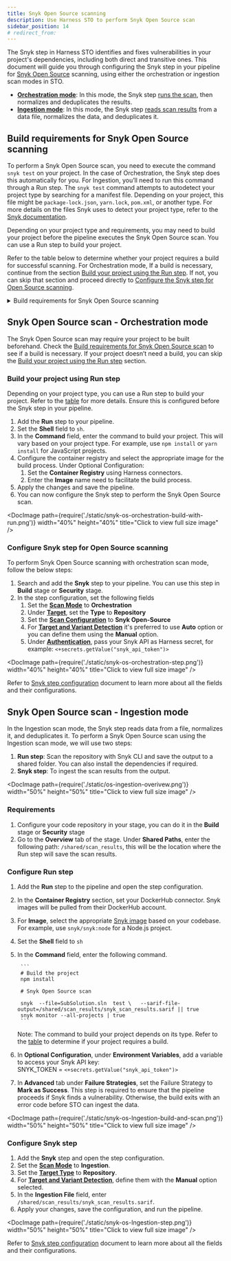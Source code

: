 ```yaml
---
title: Snyk Open Source scanning
description: Use Harness STO to perform Snyk Open Source scan
sidebar_position: 14
# redirect_from:
---
```


The Snyk step in Harness STO identifies and fixes vulnerabilities in your project's dependencies, including both direct and transitive ones. This document will guide you through configuring the Snyk step in your pipeline for [Snyk Open Source](https://docs.snyk.io/scan-using-snyk/snyk-open-source) scanning, using either the orchestration or ingestion scan modes in STO.

- [**Orchestration mode**](#snyk-open-source-scan---orchestration-mode): In this mode, the Snyk step [runs the scan](/docs/security-testing-orchestration/get-started/key-concepts/run-an-orchestrated-scan-in-sto), then normalizes and deduplicates the results.
- [**Ingestion mode**](#snyk-open-source-scan---ingestion-mode): In this mode, the Snyk step [reads scan results](/docs/security-testing-orchestration/get-started/key-concepts/ingest-scan-results-into-an-sto-pipeline) from a data file, normalizes the data, and deduplicates it.

## Build requirements for Snyk Open Source scanning
To perform a Snyk Open Source scan, you need to execute the command `snyk test` on your project. In the case of Orchestration, the Snyk step does this automatically for you. For Ingestion, you’ll need to run this command through a Run step. The `snyk test` command attempts to autodetect your project type by searching for a manifest file. Depending on your project, this file might be `package-lock.json`, `yarn.lock`, `pom.xml`, or another type. For more details on the files Snyk uses to detect your project type, refer to the [Snyk documentation](https://docs.snyk.io/snyk-cli/scan-and-maintain-projects-using-the-cli/snyk-cli-for-open-source#files-snyk-uses-to-detect-the-project-type).

Depending on your project type and requirements, you may need to build your project before the pipeline executes the Snyk Open Source scan. You can use a Run step to build your project.

Refer to the table below to determine whether your project requires a build for successful scanning. For Orchestration mode, If a build is necessary, continue from the section [Build your project using the Run step](#build-your-project-using-run-step). If not, you can skip that section and proceed directly to [Configure the Snyk step for Open Source scanning](#configure-snyk-step-for-open-source-scanning).

<details>


<summary>Build requirements for Snyk Open Source scanning</summary>

| Language | Project Type | Build Required | Notes |
|---|---|---|---|
| JavaScript | npm | No* | Build only required if no `package-lock.json` file present; run `npm install` to generate. |
| JavaScript | Yarn | No* | Build only required if no `yarn.lock` file present; run `yarn install` to generate. |
| Java | Maven | Yes | Run `mvn install` before testing. |
| Java | Gradle | No |  |
| .NET | NuGet | Yes | [Orchestration mode](#snyk-open-source-scan---orchestration-mode) is not supported at the moment. Please use [Ingestion mode](#snyk-open-source-scan---ingestion-mode) instead. |
| Python | Pip | Yes | [Orchestration mode](#snyk-open-source-scan---orchestration-mode) is not supported at the moment. Please use [Ingestion mode](#snyk-open-source-scan---ingestion-mode) instead. |
| Python | Setup.py | Yes | [Orchestration mode](#snyk-open-source-scan---orchestration-mode) is not supported at the moment. Please use [Ingestion mode](#snyk-open-source-scan---ingestion-mode) instead. |
| Python | Poetry | No* | Build only required if no `poetry.lock` file present; run `poetry lock` to generate. |
| Ruby | Bundler | No* | Build only required if no `Gemfile.lock` file present; run `bundle install` to generate. |
| PHP | Composer | No* | Build only required if no `composer.lock` file present; run `composer install` to generate. |
| Scala | SBT | Yes | [Orchestration mode](#snyk-open-source-scan---orchestration-mode) is not supported at the moment. Please use [Ingestion mode](#snyk-open-source-scan---ingestion-mode) instead. |
| Go | Go Modules | Yes | [Orchestration mode](#snyk-open-source-scan---orchestration-mode) is not supported at the moment. Please use [Ingestion mode](#snyk-open-source-scan---ingestion-mode) instead. |
| Swift/Objective-C | CocoaPods | No* | Build only required if no `Podfile.lock` file present; run `pod install` to generate.|

 **Notes:**

*  \* indicates languages where Snyk can typically infer dependencies without building the project, but a build might be necessary depending on specific project configurations.
* Refer to the official Snyk documentation for more details on language-specific [requirements and troubleshooting](https://docs.snyk.io/snyk-cli/scan-and-maintain-projects-using-the-cli/snyk-cli-for-open-source/open-source-projects-that-must-be-built-before-testing-with-the-snyk-cli).

</details>

## Snyk Open Source scan - Orchestration mode
The Snyk Open Source scan may require your project to be built beforehand. Check the [Build requirements for Snyk Open Source scan](#build-requirements-for-snyk-open-source-scanning) to see if a build is necessary. If your project doesn’t need a build, you can skip the [Build your project using the Run step](#build-your-project-using-run-step) section.

### Build your project using Run step
Depending on your project type, you can use a Run step to build your project. Refer to the [table](#build-requirements-for-snyk-open-source-scanning) for more details. Ensure this is configured before the Snyk step in your pipeline.

1. Add the **Run** step to your pipeline.
2. Set the **Shell** field to `sh`.
3. In the **Command** field, enter the command to build your project. This will vary based on your project type. For example, use `npm install` or `yarn install` for JavaScript projects.
4. Configure the container registry and select the appropriate image for the build process. Under Optional Configuration:
    1. Set the **Container Registry** using Harness connectors.
    2. Enter the **Image** name need to facilitate the build process.
5. Apply the changes and save the pipeline.
6. You can now configure the Snyk step to perform the Snyk Open Source scan.

<DocImage path={require('./static/snyk-os-orchestration-build-with-run.png')} width="40%" height="40%" title="Click to view full size image" />


### Configure Snyk step for Open Source scanning

To perform Snyk Open Source scanning with orchestration scan mode, follow the below steps:

1. Search and add the **Snyk** step to your pipeline. You can use this step in **Build** stage or **Security** stage.
2. In the step configuration, set the following fields
    1. Set the [**Scan Mode**](./snyk-scanner-reference#scan-mode) to **Orchestration**
    2. Under [**Target**](./snyk-scanner-reference#target), set the **Type** to **Repository**
    3. Set the [**Scan Configuration**](./snyk-scanner-reference#scan-configuration) to **Snyk Open-Source**
    3. For [**Target and Variant Detection**](./snyk-scanner-reference#target-and-variant-detection) it's preferred to use **Auto** option or you can define them using the **Manual** option.
    5. Under [**Authentication**](./snyk-scanner-reference#authentication), pass your Snyk API as Harness secret, for example: `<+secrets.getValue("snyk_api_token")>`

<DocImage path={require('./static/snyk-os-orchestration-step.png')} width="40%" height="40%" title="Click to view full size image" />

Refer to [Snyk step configuration](./snyk-scanner-reference.md) document to learn more about all the fields and their configurations.

## Snyk Open Source scan - Ingestion mode

In the Ingestion scan mode, the Snyk step reads data from a file, normalizes it, and deduplicates it. To perform a Snyk Open Source scan using the Ingestion scan mode, we will use two steps:

1. **Run step**: Scan the repository with Snyk CLI and save the output to a shared folder. You can also install the dependencies if required.
2. **Snyk step**: To ingest the scan results from the output.

<DocImage path={require('./static/os-ingestion-overivew.png')} width="50%" height="50%" title="Click to view full size image" />

### Requirements

1. Configure your code repository in your stage, you can do it in the **Build** stage or **Security** stage
2. Go to the **Overview** tab of the stage. Under **Shared Paths**, enter the following path: `/shared/scan_results`, this will be the location where the Run step will save the scan results.


### Configure Run step
1. Add the **Run** step to the pipeline and open the step configuration.
2. In the **Container Registry** section, set your DockerHub connector. Snyk images will be pulled from their DockerHub account.
3. For **Image**, select the appropriate [Snyk image](https://hub.docker.com/r/snyk/snyk) based on your codebase. For example, use `snyk/snyk:node` for a Node.js project.
4. Set the **Shell** field to `sh`
5. In the **Command** field, enter the following command.

        ```
        # Build the project
        npm install

        # Snyk Open Source scan

        snyk  --file=SubSolution.sln  test \   --sarif-file-output=/shared/scan_results/snyk_scan_results.sarif || true
        snyk monitor --all-projects | true
        ```
    Note: The command to build your project depends on its type. Refer to the [table](#build-requirements-for-snyk-open-source-scanning) to determine if your project requires a build.
6. In **Optional Configuration**, under **Environment Variables**, add a variable to access your Snyk API key: \
SNYK_TOKEN = `<+secrets.getValue("snyk_api_token")>`
7. In **Advanced** tab under **Failure Strategies**, set the Failure Strategy to **Mark as Success**. This step is required to ensure that the pipeline proceeds if Snyk finds a vulnerability. Otherwise, the build exits with an error code before STO can ingest the data.

<DocImage path={require('./static/snyk-os-Ingestion-build-and-scan.png')} width="50%" height="50%" title="Click to view full size image" />

### Configure Snyk step

1. Add the **Snyk** step and open the step configuration.
2. Set the [**Scan Mode**](./snyk-scanner-reference#scan-mode) to **Ingestion**.
3. Set the [**Target Type**](./snyk-scanner-reference#target) to **Repository**.
4. For [**Target and Variant Detection**](./snyk-scanner-reference#target-and-variant-detection), define them with the **Manual** option selected.
5. In the **Ingestion File** field, enter `/shared/scan_results/snyk_scan_results.sarif`.
6. Apply your changes, save the configuration, and run the pipeline.

<DocImage path={require('./static/snyk-os-Ingestion-step.png')} width="50%" height="50%" title="Click to view full size image" />

Refer to [Snyk step configuration](./snyk-scanner-reference.md) document to learn more about all the fields and their configurations.